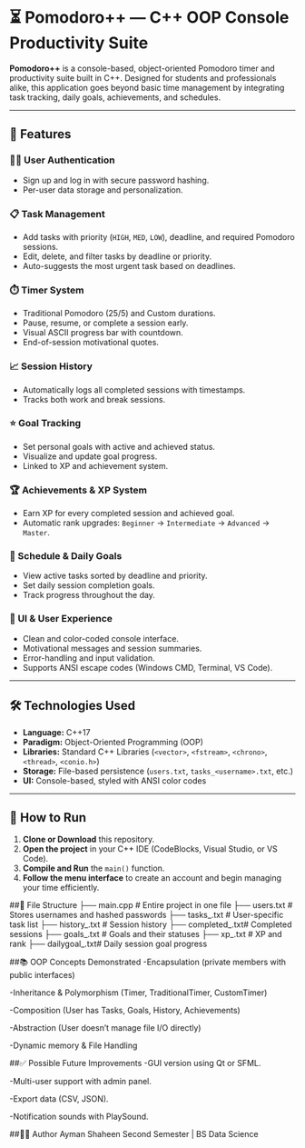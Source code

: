 # ⏳ Pomodoro++ — C++ OOP Console Productivity Suite

**Pomodoro++** is a console-based, object-oriented Pomodoro timer and productivity suite built in C++. Designed for students and professionals alike, this application goes beyond basic time management by integrating task tracking, daily goals, achievements, and schedules.

---

## 🌟 Features

### 🧑‍💻 User Authentication
- Sign up and log in with secure password hashing.
- Per-user data storage and personalization.

### 📋 Task Management
- Add tasks with priority (`HIGH`, `MED`, `LOW`), deadline, and required Pomodoro sessions.
- Edit, delete, and filter tasks by deadline or priority.
- Auto-suggests the most urgent task based on deadlines.

### ⏱️ Timer System
- Traditional Pomodoro (25/5) and Custom durations.
- Pause, resume, or complete a session early.
- Visual ASCII progress bar with countdown.
- End-of-session motivational quotes.

### 📈 Session History
- Automatically logs all completed sessions with timestamps.
- Tracks both work and break sessions.

### ⭐ Goal Tracking
- Set personal goals with active and achieved status.
- Visualize and update goal progress.
- Linked to XP and achievement system.

### 🏆 Achievements & XP System
- Earn XP for every completed session and achieved goal.
- Automatic rank upgrades: `Beginner` → `Intermediate` → `Advanced` → `Master`.

### 📅 Schedule & Daily Goals
- View active tasks sorted by deadline and priority.
- Set daily session completion goals.
- Track progress throughout the day.

### 🎨 UI & User Experience
- Clean and color-coded console interface.
- Motivational messages and session summaries.
- Error-handling and input validation.
- Supports ANSI escape codes (Windows CMD, Terminal, VS Code).

---

## 🛠️ Technologies Used

- **Language:** C++17
- **Paradigm:** Object-Oriented Programming (OOP)
- **Libraries:** Standard C++ Libraries (`<vector>`, `<fstream>`, `<chrono>`, `<thread>`, `<conio.h>`)
- **Storage:** File-based persistence (`users.txt`, `tasks_<username>.txt`, etc.)
- **UI:** Console-based, styled with ANSI color codes

---

## 🚀 How to Run

1. **Clone or Download** this repository.
2. **Open the project** in your C++ IDE (CodeBlocks, Visual Studio, or VS Code).
3. **Compile and Run** the `main()` function.
4. **Follow the menu interface** to create an account and begin managing your time efficiently.

##📁 File Structure
├── main.cpp                 # Entire project in one file
├── users.txt               # Stores usernames and hashed passwords
├── tasks_<username>.txt    # User-specific task list
├── history_<username>.txt  # Session history
├── completed_<username>.txt# Completed sessions
├── goals_<username>.txt    # Goals and their statuses
├── xp_<username>.txt       # XP and rank
├── dailygoal_<username>.txt# Daily session goal progress

##📚 OOP Concepts Demonstrated
-Encapsulation (private members with public interfaces)

-Inheritance & Polymorphism (Timer, TraditionalTimer, CustomTimer)

-Composition (User has Tasks, Goals, History, Achievements)

-Abstraction (User doesn’t manage file I/O directly)

-Dynamic memory & File Handling

##✅ Possible Future Improvements
-GUI version using Qt or SFML.

-Multi-user support with admin panel.

-Export data (CSV, JSON).

-Notification sounds with PlaySound.

##🙋‍♀️ Author
Ayman Shaheen
Second Semester | BS Data Science
